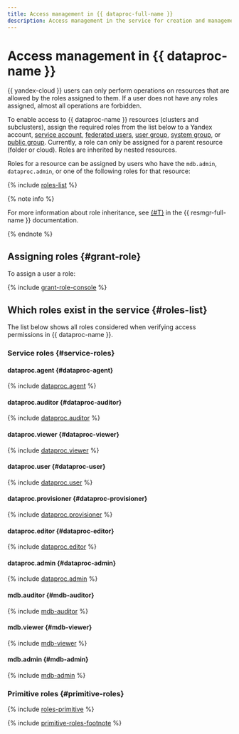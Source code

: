 ```yaml
---
title: Access management in {{ dataproc-full-name }}
description: Access management in the service for creation and management of Apache Hadoop® and Apache Spark™ clusters. To allow access to {{ dataproc-name }} resources (clusters and subclusters), assign the user the required roles from the list below.
---
```


# Access management in {{ dataproc-name }}

{{ yandex-cloud }} users can only perform operations on resources that are allowed by the roles assigned to them. If a user does not have any roles assigned, almost all operations are forbidden.

To enable access to {{ dataproc-name }} resources (clusters and subclusters), assign the required roles from the list below to a Yandex account, [service account](../../iam/concepts/users/service-accounts.md), [federated users](../../iam/concepts/federations.md), [user group](../../organization/operations/manage-groups.md), [system group](../../iam/concepts/access-control/system-group.md), or [public group](../../iam/concepts/access-control/public-group.md). Currently, a role can only be assigned for a parent resource (folder or cloud). Roles are inherited by nested resources.

Roles for a resource can be assigned by users who have the `mdb.admin`, `dataproc.admin`, or one of the following roles for that resource:

{% include [roles-list](../../_includes/iam/roles-list.md) %}

{% note info %}

For more information about role inheritance, see [{#T}](../../resource-manager/concepts/resources-hierarchy.md#access-rights-inheritance) in the {{ resmgr-full-name }} documentation.

{% endnote %}

## Assigning roles {#grant-role}

To assign a user a role:

{% include [grant-role-console](../../_includes/grant-role-console.md) %}

## Which roles exist in the service {#roles-list}

The list below shows all roles considered when verifying access permissions in {{ dataproc-name }}.

### Service roles {#service-roles}

#### dataproc.agent {#dataproc-agent}

{% include [dataproc.agent](../../_roles/dataproc/agent.md) %}

#### dataproc.auditor {#dataproc-auditor}

{% include [dataproc.auditor](../../_roles/dataproc/auditor.md) %}

#### dataproc.viewer {#dataproc-viewer}

{% include [dataproc.viewer](../../_roles/dataproc/viewer.md) %}

#### dataproc.user {#dataproc-user}

{% include [dataproc.user](../../_roles/dataproc/user.md) %}

#### dataproc.provisioner {#dataproc-provisioner}

{% include [dataproc.provisioner](../../_roles/dataproc/provisioner.md) %}

#### dataproc.editor {#dataproc-editor}

{% include [dataproc.editor](../../_roles/dataproc/editor.md) %}

#### dataproc.admin {#dataproc-admin}

{% include [dataproc.admin](../../_roles/dataproc/admin.md) %}

#### mdb.auditor {#mdb-auditor}

{% include [mdb-auditor](../../_roles/mdb/auditor.md) %}

#### mdb.viewer {#mdb-viewer}

{% include [mdb-viewer](../../_roles/mdb/viewer.md) %}

#### mdb.admin {#mdb-admin}

{% include [mdb-admin](../../_roles/mdb/admin.md) %}

### Primitive roles {#primitive-roles}

{% include [roles-primitive](../../_includes/roles-primitive.md) %}

{% include [primitive-roles-footnote](../../_includes/primitive-roles-footnote.md) %}